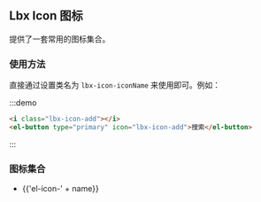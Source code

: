 ## Lbx Icon 图标

提供了一套常用的图标集合。

### 使用方法

直接通过设置类名为 `lbx-icon-iconName` 来使用即可。例如：

:::demo
```html
<i class="lbx-icon-add"></i>
<el-button type="primary" icon="lbx-icon-add">搜索</el-button>

```
:::

### 图标集合

<ul class="icon-list">
  <li v-for="name in $lbxIcon" :key="name">
    <span>
      <i :class="'el-icon-' + name"></i>
      <span class="icon-name">{{'el-icon-' + name}}</span>
    </span>
  </li>
</ul>

